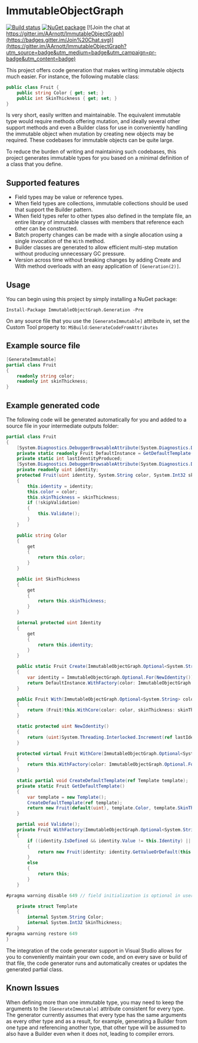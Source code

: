 ImmutableObjectGraph
=======================

[![Build status](https://ci.appveyor.com/api/projects/status/sc0w4vlceulc2try?svg=true)](https://ci.appveyor.com/project/AArnott/immutableobjectgraph)
[![NuGet package](https://img.shields.io/nuget/v/ImmutableObjectGraph.svg)](https://nuget.org/packages/ImmutableObjectGraph)
[![Join the chat at https://gitter.im/AArnott/ImmutableObjectGraph](https://badges.gitter.im/Join%20Chat.svg)](https://gitter.im/AArnott/ImmutableObjectGraph?utm_source=badge&utm_medium=badge&utm_campaign=pr-badge&utm_content=badge)

This project offers code generation that makes writing immutable objects
much easier. For instance, the following mutable class:

```csharp
public class Fruit {
    public string Color { get; set; }
    public int SkinThickness { get; set; }
}
```

Is very short, easily written and maintainable. The equivalent immutable
type would require methods offering mutation, and ideally several other
support methods and even a Builder class for use in conveniently handling
the immutable object when mutation by creating new objects may be required.
These codebases for immutable objects can be quite large.

To reduce the burden of writing and maintaining such codebases, this project
generates immutable types for you based on a minimal definition of a class
that you define. 

Supported features
------------------

 * Field types may be value or reference types.
 * When field types are collections, immutable collections should be used that
   support the Builder pattern.
 * When field types refer to other types also defined in the template
   file, an entire library of immutable classes with members that
   reference each other can be constructed.
 * Batch property changes can be made with a single allocation using a single
   invocation of the `With` method.
 * Builder classes are generated to allow efficient multi-step mutation
   without producing unnecessary GC pressure.
 * Version across time without breaking changes by adding Create and With method
   overloads with an easy application of `[Generation(2)]`.

Usage
-----
You can begin using this project by simply installing a NuGet package:

    Install-Package ImmutableObjectGraph.Generation -Pre

On any source file that you use the `[GenerateImmutable]` attribute in,
set the Custom Tool property to: `MSBuild:GenerateCodeFromAttributes`

## Example source file

```csharp
[GenerateImmutable]
partial class Fruit
{
    readonly string color;
    readonly int skinThickness;
}
```

## Example generated code

The following code will be generated automatically for you and added to a source file
in your intermediate outputs folder:

```csharp
partial class Fruit
{
    [System.Diagnostics.DebuggerBrowsableAttribute(System.Diagnostics.DebuggerBrowsableState.Never)]
    private static readonly Fruit DefaultInstance = GetDefaultTemplate();
    private static int lastIdentityProduced;
    [System.Diagnostics.DebuggerBrowsableAttribute(System.Diagnostics.DebuggerBrowsableState.Never)]
    private readonly uint identity;
    protected Fruit(uint identity, System.String color, System.Int32 skinThickness, bool skipValidation)
    {
        this.identity = identity;
        this.color = color;
        this.skinThickness = skinThickness;
        if (!skipValidation)
        {
            this.Validate();
        }
    }

    public string Color
    {
        get
        {
            return this.color;
        }
    }

    public int SkinThickness
    {
        get
        {
            return this.skinThickness;
        }
    }

    internal protected uint Identity
    {
        get
        {
            return this.identity;
        }
    }

    public static Fruit Create(ImmutableObjectGraph.Optional<System.String> color = default(ImmutableObjectGraph.Optional<System.String>), ImmutableObjectGraph.Optional<System.Int32> skinThickness = default(ImmutableObjectGraph.Optional<System.Int32>))
    {
        var identity = ImmutableObjectGraph.Optional.For(NewIdentity());
        return DefaultInstance.WithFactory(color: ImmutableObjectGraph.Optional.For(color.GetValueOrDefault(DefaultInstance.Color)), skinThickness: ImmutableObjectGraph.Optional.For(skinThickness.GetValueOrDefault(DefaultInstance.SkinThickness)), identity: identity);
    }

    public Fruit With(ImmutableObjectGraph.Optional<System.String> color = default(ImmutableObjectGraph.Optional<System.String>), ImmutableObjectGraph.Optional<System.Int32> skinThickness = default(ImmutableObjectGraph.Optional<System.Int32>))
    {
        return (Fruit)this.WithCore(color: color, skinThickness: skinThickness);
    }

    static protected uint NewIdentity()
    {
        return (uint)System.Threading.Interlocked.Increment(ref lastIdentityProduced);
    }

    protected virtual Fruit WithCore(ImmutableObjectGraph.Optional<System.String> color = default(ImmutableObjectGraph.Optional<System.String>), ImmutableObjectGraph.Optional<System.Int32> skinThickness = default(ImmutableObjectGraph.Optional<System.Int32>))
    {
        return this.WithFactory(color: ImmutableObjectGraph.Optional.For(color.GetValueOrDefault(this.Color)), skinThickness: ImmutableObjectGraph.Optional.For(skinThickness.GetValueOrDefault(this.SkinThickness)), identity: ImmutableObjectGraph.Optional.For(this.Identity));
    }

    static partial void CreateDefaultTemplate(ref Template template);
    private static Fruit GetDefaultTemplate()
    {
        var template = new Template();
        CreateDefaultTemplate(ref template);
        return new Fruit(default(uint), template.Color, template.SkinThickness, skipValidation: true);
    }

    partial void Validate();
    private Fruit WithFactory(ImmutableObjectGraph.Optional<System.String> color = default(ImmutableObjectGraph.Optional<System.String>), ImmutableObjectGraph.Optional<System.Int32> skinThickness = default(ImmutableObjectGraph.Optional<System.Int32>), ImmutableObjectGraph.Optional<uint> identity = default(ImmutableObjectGraph.Optional<uint>))
    {
        if ((identity.IsDefined && identity.Value != this.Identity) || (color.IsDefined && color.Value != this.Color) || (skinThickness.IsDefined && skinThickness.Value != this.SkinThickness))
        {
            return new Fruit(identity: identity.GetValueOrDefault(this.Identity), color: color.GetValueOrDefault(this.Color), skinThickness: skinThickness.GetValueOrDefault(this.SkinThickness), skipValidation: false);
        }
        else
        {
            return this;
        }
    }

#pragma warning disable 649 // field initialization is optional in user code

    private struct Template
    {
        internal System.String Color;
        internal System.Int32 SkinThickness;
    }
#pragma warning restore 649
}
```

The integration of the code generator support in Visual Studio allows for you to
conveniently maintain your own code, and on every save or build of that file,
the code generator runs and automatically creates or updates the generated partial
class. 

Known Issues
------------

When defining more than one immutable type, you may need to keep the arguments
to the `[GenerateImmutable]` attribute consistent for every type. The generator
currently assumes that every type has the same arguments as every other type
and as a result, for example, generating a Builder from one type and referencing
another type, that other type will be assumed to also have a Builder even when
it does not, leading to compiler errors.

[RoslynGenNuPkg]: https://www.nuget.org/packages/immutableobjectgraph.generation
